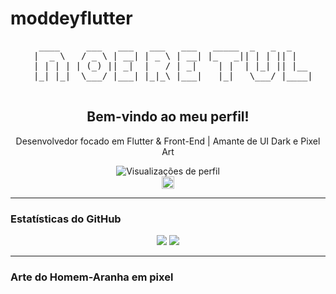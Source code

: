 # moddeyflutter
<!-- README.md do perfil moddeyflutter -->

<div align="center">
  
  <!-- Arte ASCII do nome -->
  <pre>
    ____     ___   ___   ___   ___   _____  _   _  _     
   |  _ \   / _ \ | __| | _ \ | __| |_   _|| | | || |    
   | | | | | (_) || _|  |   / | _|    | |  | |_| || |__  
   |_| |_|  \___/ |___| |_|_\ |___|   |_|   \___/ |____| 
  </pre>

  <h2>Bem-vindo ao meu perfil!</h2>
  <p>Desenvolvedor focado em Flutter & Front-End | Amante de UI Dark e Pixel Art</p>

  <!-- Visualizações -->
  <img src="https://komarev.com/ghpvc/?username=moddeyflutter&label=Visualizações&color=blue&style=flat" alt="Visualizações de perfil" />
  
  <!-- Badges e social -->
  <br/>
  <a href="https://github.com/moddeyflutter">
    <img height="20" src="https://img.shields.io/badge/GitHub-ModdeyFlutter-181717?style=flat&logo=github" />
  </a>
</div>

---

### Estatísticas do GitHub

<div align="center">
  <img src="https://github-readme-stats.vercel.app/api?username=moddeyflutter&show_icons=true&theme=tokyonight" />
  <img src="https://github-readme-stats.vercel.app/api/top-langs/?username=moddeyflutter&layout=compact&theme=tokyonight" />
</div>

---

### Arte do Homem-Aranha em pixel
